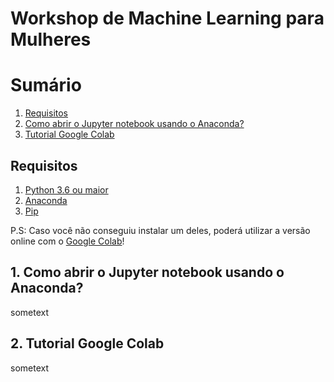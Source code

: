 # Workshop de Machine Learning para Mulheres


<a name="sumario"></a>
# Sumário
1. [Requisitos](#requisitos)
1. [Como abrir o Jupyter notebook usando o Anaconda?](#instalacao)
2. [ Tutorial Google Colab](#google-colab)

<a name="requisitos"></a>
## Requisitos

1. [Python 3.6 ou maior](https://www.python.org/downloads/)
2. [Anaconda](https://docs.anaconda.com/anaconda/install/)
3. [Pip](https://pip.pypa.io/en/stable/installing/)

P.S: Caso você não conseguiu instalar um deles, poderá utilizar a versão online com o [Google Colab](https://colab.research.google.com/notebooks/intro.ipynb#recent=true)!


<a name="instalacao"></a>
## 1. Como abrir o Jupyter notebook usando o Anaconda?

sometext

<a name="google-colab"></a>
## 2. Tutorial Google Colab

sometext
